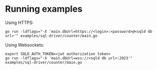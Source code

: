 # Running examples

Using HTTPS:
```console
go run -ldflags="-X 'main.dbUrl=https://<login>:<password>@<sqld db url>'" examples/sql-driver/counter/main.go
```

Using Websockets:
```console
export SQLD_AUTH_TOKEN=<jwt authorization token>
go run -ldflags="-X 'main.dbUrl=wss://<sqld db url>:2023'" examples/sql-driver/counter/main.go
```
